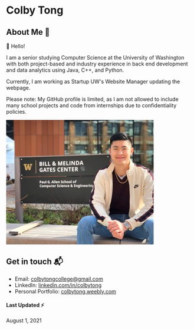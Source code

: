 # Colby Tong

## About Me 📕

👋 Hello!

I am a senior studying Computer Science at the University of Washington with both project-based and industry experience in back end development and data analytics using Java, C++, and Python. 

Currently, I am working as Startup UW's Website Manager updating the webpage.

Please note: My GitHub profile is limited, as I am not allowed to include many school projects and code from internships due to confidentiality policies.

<img src="https://github.com/colbytong/colbytong/blob/main/CSE2%20Banner%20Photo.jpg?raw=true" alt="Awesome README Templates" />

## Get in touch 📬

- Email: colbytongcollege@gmail.com
- LinkedIn: [linkedin.com/in/colbytong][1]
- Personal Portfolio: [colbytong.weebly.com][2]

#### Last Updated ⚡
August 1, 2021

[1]: https://www.linkedin.com/in/colbytong/
[2]: https://colbytong.weebly.com/
[3]: https://www.startupuw.org/

<!--
**colbytong/colbytong** is a ✨ _special_ ✨ repository because its `README.md` (this file) appears on your GitHub profile.

Here are some ideas to get you started:

- 🔭 I’m currently working on ...
- 🌱 I’m currently learning ...
- 👯 I’m looking to collaborate on ...
- 🤔 I’m looking for help with ...
- 💬 Ask me about ...
- 📫 How to reach me: ...
- 😄 Pronouns: ...
- ⚡ Fun fact: ...
-->
